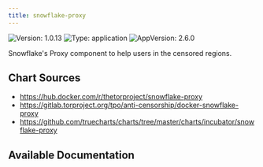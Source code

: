 ```yaml
---
title: snowflake-proxy
---
```


![Version: 1.0.13](https://img.shields.io/badge/Version-1.0.13-informational?style=flat-square) ![Type: application](https://img.shields.io/badge/Type-application-informational?style=flat-square) ![AppVersion: 2.6.0](https://img.shields.io/badge/AppVersion-2.6.0-informational?style=flat-square)

Snowflake's Proxy component to help users in the censored regions.

## Chart Sources

- https://hub.docker.com/r/thetorproject/snowflake-proxy
- https://gitlab.torproject.org/tpo/anti-censorship/docker-snowflake-proxy
- https://github.com/truecharts/charts/tree/master/charts/incubator/snowflake-proxy

## Available Documentation

